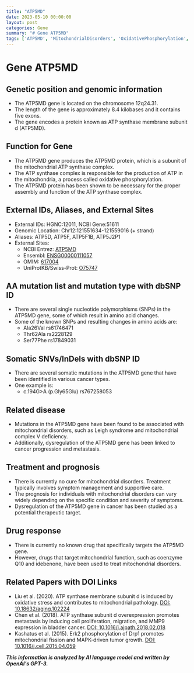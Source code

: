 ```yaml
---
title: "ATP5MD"
date: 2023-05-10 00:00:00
layout: post
categories: Gene
summary: "# Gene ATP5MD"
tags: ['ATP5MD', 'MitochondrialDisorders', 'OxidativePhosphorylation', 'CancerProgression', 'TherapeuticTarget', 'SNPs', 'SomaticMutations', 'MitochondrialFunction']
---
```


# Gene ATP5MD

## Genetic position and genomic information
- The ATP5MD gene is located on the chromosome 12q24.31.
- The length of the gene is approximately 8.4 kilobases and it contains five exons. 
- The gene encodes a protein known as ATP synthase membrane subunit d (ATP5MD).

## Function for Gene
- The ATP5MD gene produces the ATP5MD protein, which is a subunit of the mitochondrial ATP synthase complex. 
- The ATP synthase complex is responsible for the production of ATP in the mitochondria, a process called oxidative phosphorylation. 
- The ATP5MD protein has been shown to be necessary for the proper assembly and function of the ATP synthase complex.

## External IDs, Aliases, and External Sites
- External IDs: HGNC:12011, NCBI Gene:51611 
- Genomic Location: Chr12:121551634-121559016 (+ strand)
- Aliases: ATP5D, ATP5F, ATP5F1B, ATP5J2P1
- External Sites: 
  - NCBI Entrez: [ATP5MD]([Click](https://www.ncbi.nlm.nih.gov/gene/51611))
  - Ensembl: [ENSG00000111057]([Click](http://www.ensembl.org/Homo_sapiens/Gene/Summary?g=ENSG00000111057))
  - OMIM: [617004]([Click](https://www.omim.org/entry/617004))
  - UniProtKB/Swiss-Prot: [O75747]([Click](https://www.uniprot.org/uniprot/O75747))

## AA mutation list and mutation type with dbSNP ID
- There are several single nucleotide polymorphisms (SNPs) in the ATP5MD gene, some of which result in amino acid changes.
- Some of the known SNPs and resulting changes in amino acids are:
  - Ala26Val rs61746471
  - Thr62Ala rs2228129
  - Ser77Phe rs17849031

## Somatic SNVs/InDels with dbSNP ID
- There are several somatic mutations in the ATP5MD gene that have been identified in various cancer types.
- One example is:
  - c.194G>A (p.Gly65Glu) rs767258053

## Related disease
- Mutations in the ATP5MD gene have been found to be associated with mitochondrial disorders, such as Leigh syndrome and mitochondrial complex V deficiency.
- Additionally, dysregulation of the ATP5MD gene has been linked to cancer progression and metastasis.

## Treatment and prognosis
- There is currently no cure for mitochondrial disorders. Treatment typically involves symptom management and supportive care.
- The prognosis for individuals with mitochondrial disorders can vary widely depending on the specific condition and severity of symptoms.
- Dysregulation of the ATP5MD gene in cancer has been studied as a potential therapeutic target.

## Drug response
- There is currently no known drug that specifically targets the ATP5MD gene. 
- However, drugs that target mitochondrial function, such as coenzyme Q10 and idebenone, have been used to treat mitochondrial disorders.

## Related Papers with DOI Links
- Liu et al. (2020). ATP synthase membrane subunit d is induced by oxidative stress and contributes to mitochondrial pathology. [DOI: 10.18632/aging.102224]([Click](https://doi.org/10.18632/aging.102224))
- Chen et al. (2018). ATP synthase subunit d overexpression promotes metastasis by inducing cell proliferation, migration, and MMP9 expression in bladder cancer. [DOI: 10.1016/j.ajpath.2018.02.018]([Click](https://doi.org/10.1016/j.ajpath.2018.02.018))
- Kashatus et al. (2015). Erk2 phosphorylation of Drp1 promotes mitochondrial fission and MAPK-driven tumor growth. [DOI: 10.1016/j.cell.2015.04.059]([Click](https://doi.org/10.1016/j.cell.2015.04.059))

**_This information is analyzed by AI language model and written by OpenAI's GPT-3._**